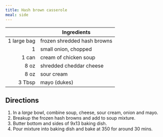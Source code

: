 ```yaml
---
title: Hash brown casserole
meal: side
---
```


|| Ingredients |
|-:|-|
1 large bag | frozen shredded hash browns
1           | small onion, chopped
1 can       | cream of chicken soup
8 oz        | shredded cheddar cheese
8 oz        | sour cream
3 Tbsp      | mayo (dukes)

## Directions

1. In a _large_ bowl, combine soup, cheese, sour cream, onion and mayo.
2. Breakup the frozen hash browns and add to soup mixture.
3. Butter bottom and sides of 9x13 baking dish.
4. Pour mixture into baking dish and bake at 350 for around 30 mins.

